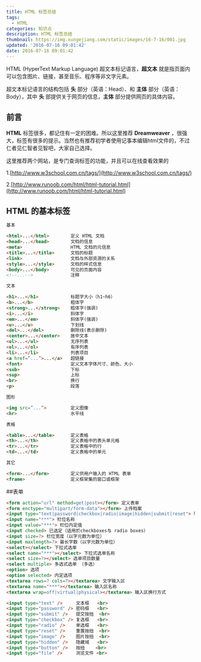```yaml
---
title: HTML 标签总结
tags:
  - HTML
categories: 知识点
description: HTML 标签总结
thumbnail: https://img.xungejiang.com/static/images/16-7-16/001.jpg
updated: '2016-07-16 09:01:42'
date: 2016-07-16 09:01:42
---
```



HTML (HyperText Markup Language) 超文本标记语言，**超文本** 就是指页面内可以包含图片、链接，甚至音乐、程序等非文字元素。

<!--more-->


超文本标记语言的结构包括 **头** 部分（英语：Head）、和 **主体** 部分（英语：Body），其中 **头** 部提供关于网页的信息，**主体** 部分提供网页的具体内容。


## 前言

**HTML** 标签很多，都记住有一定的困难。所以这里推荐 **Dreamweaver** ，很强大，标签有很多的提示。当然也有推荐初学者使用记事本编辑html文件的，不过仁者见仁智者见智吧，大家自己选择。

这里推荐两个网站，是专门查询标签的功能，并且可以在线查看效果的

1.[http://www.w3school.com.cn/tags/](http://www.w3school.com.cn/tags/)

2.[http://www.runoob.com/html/html-tutorial.html](http://www.runoob.com/html/html-tutorial.html)

## HTML 的基本标签

```html
基本

<html>...</html>        定义 HTML 文档
<head>...</head>        文档的信息
<meta>                  HTML 文档的元信息
<title>...</title>      文档的标题
<link>                  文档与外部资源的关系
<style>...</style>      文档的样式信息
<body>...</body>        可见的页面内容
<!--...-->              注释

文本

<h1>...</h1>            标题字大小（h1~h6）
<b>...</b>              粗体字
<strong>...</strong>    粗体字(强调)
<i>...</i>              斜体字
<em>...</em>            斜体字(强调)
<u>...</u>              下划线
<del>...</del>          删除线(表示删除)
<center>...</center>    居中文本
<ul>...</ul>            无序列表
<ol>...</ol>            有序列表
<li>...</li>            列表项目
<a href=”...”>...</a>   超链接
<font>                  定义文本字体尺寸、颜色、大小
<sub>                   下标
<sup>                   上标
<br>                    换行
<p>                     段落

图形

<img src=”...”>         定义图像
<hr>                    水平线

表格

<table>...</table>      定义表格
<th>...</th>            定义表格中的表头单元格
<tr>...</tr>            定义表格中的行
<td>...</td>            定义表格中的单元

其它

<form>...</form>        定义供用户输入的 HTML 表单
<frame>                 定义框架集的窗口或框架
```

##表单

```html
<form action="url" method=get|post></form> 定义表单
<form enctype="multipart/form-data"></form> 上传档案
<input type="text|password|checkbox|radio|image|hidden|submit|reset"> 输入栏位
<input name="***"> 栏位名称
<input value="***"> 栏位内定值
<input checked> 已选定（适用於checkboxes与 radio boxes）
<input size=?> 栏位宽度（以字元数为单位）
<input maxlength=?> 最长字数（以字元数为单位）
<select></select> 下拉式选单
<select name="***"></select> 下拉式选单名称
<select size=?></select> 选单项目数量
<select multiple> 多选式选单 （多选）
<option> 选项
<option selected> 内定选项
<textarea rows=? cols=?></textarea> 文字输入区
<textarea name="***"></textarea> 输入区名称
<textarea wrap=off|virtual|physical></textarea> 输入区换行方式

<input type="text" />     文本框   <br>
<input type="password" /> 密码框   <br>
<input type="submit" />   提交按扭  <br>
<input type="checkbox" /> 复选框   <br>
<input type="radio" />    单选框   <br>
<input type="reset" />    重置按扭  <br>
<input type="image" />    图片按扭  <br>
<input type="hidden" />   隐藏域   <br>
<input type="button" />   按扭    <br>
<input type="file" />     浏览文件 <br>

```


